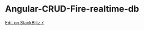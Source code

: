 # Angular-CRUD-Fire-realtime-db

[Edit on StackBlitz ⚡️](https://stackblitz.com/edit/angular-crud-fire-realtime-dbs-nyhzmw)